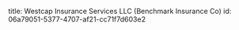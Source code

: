 title: Westcap Insurance Services LLC (Benchmark Insurance Co)
id: 06a79051-5377-4707-af21-cc71f7d603e2
